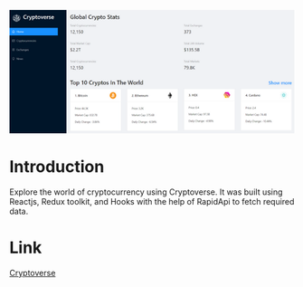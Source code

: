 ![Image of Cryptoverse Website](https://github.com/AhmedTitef/cryptoverse-web-app/blob/master/68747470733a2f2f692e6962622e636f2f386768354a63382f696d6167652e706e67.png)

# Introduction
Explore the world of cryptocurrency using Cryptoverse. It was built using Reactjs, Redux toolkit, and Hooks with the help of RapidApi to fetch required data.


# Link
[Cryptoverse](https://622c26573e8eca000822b274--cryptoverse-titef.netlify.app)
